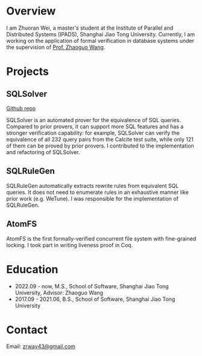 # Overview

I am Zhuoran Wei, a master's student at the Institute of Parallel and Distributed Systems (IPADS), Shanghai Jiao Tong University.
Currently, I am working on the application of formal verification in database systems under the supervision of [Prof. Zhaoguo Wang](https://ipads.se.sjtu.edu.cn/pub/members/zhaoguo_wang).

# Projects

## SQLSolver

[Github repo](https://github.com/SJTU-IPADS/SQLSolver)

SQLSolver is an automated prover for the equivalence of SQL queries.
Compared to prior provers, it can support more SQL features and has a stronger verification capability:
for example, SQLSolver can verify the equivalence of all 232 query pairs from the Calcite test suite, while only 121 of them can be proved by prior provers.
I contributed to the implementation and refactoring of SQLSolver.

## SQLRuleGen

SQLRuleGen automatically extracts rewrite rules from equivalent SQL queries.
It does not need to enumerate rules in an exhaustive manner like prior work (e.g. WeTune).
I was responsible for the implementation of SQLRuleGen.

## AtomFS

AtomFS is the first formally-verified concurrent file system with fine-grained locking.
I took part in writing liveness proof in Coq.

# Education

- 2022.09 - now, M.S., School of Software, Shanghai Jiao Tong University, Advisor: Zhaoguo Wang
- 2017.09 - 2021.06, B.S., School of Software, Shanghai Jiao Tong University

# Contact

Email: zrway43@gmail.com
